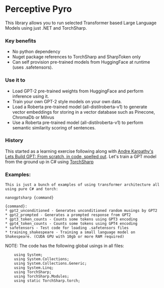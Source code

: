 # Perceptive Pyro

This library allows you to run selected Transformer based Large Language Models using just .NET and TorchSharp.

### Key benefits
* No python dependency
* Nuget package references to TorchSharp and SharpToken only
* Can self provision pre-trained models from HuggingFace at runtime (uses .safetensors).

### Use it to
* Load GPT-2 pre-trained weights from HuggingFace and perform inference using it.
* Train your own GPT-2 style models on your own data.
* Load a Roberta pre-trained model (all-distilroberta-v1) to generate vector embeddings for storing in a vector database such as Pinecone, ChromaDb or Milvus
* Use a Roberta pre-trained model (all-distilroberta-v1) to perform semantic similarity scoring of sentences.

### History
This started as a learning exercise following along with [Andre Karpathy's Lets Build GPT: From scratch, in code, spelled out](https://www.youtube.com/watch?v=kCc8FmEb1nY&t=3510s).
Let's train a GPT model from the ground up in C# using [TorchSharp](https://github.com/dotnet/TorchSharp)

### Examples:

```
This is just a bunch of examples of using transformer architecture all using pure C# and torch:

nanogptsharp {command}

{command}:
* gpt2_unconditioned - Generates unconditioned random musings by GPT2
* gpt2_prompted - Generates a prompted response from GPT2
* gpt3_token_counts - Counts some tokens using GPT3 encoding
* gpt4_token_counts - Counts some tokens using GPT4 encoding
* safetensors - Test code for loading .safetensors files
* training_shakespeare - Training a small language model on Shakespeare. (CUDA GPU with 10gb or more RAM required)

```


NOTE: The code has the following global usings in all files:

```
    using System;
    using System.Collections;
    using System.Collections.Generic;
    using System.Linq;
    using TorchSharp;
    using TorchSharp.Modules;
    using static TorchSharp.torch;
```

